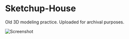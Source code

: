 # Sketchup-House
Old 3D modeling practice. Uploaded for archival purposes.

![Screenshot](https://i.imgur.com/lLCucya.png)
